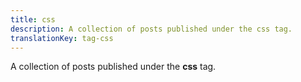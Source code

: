 ```yaml
---
title: css
description: A collection of posts published under the css tag.
translationKey: tag-css
---
```

A collection of posts published under the **css** tag.
